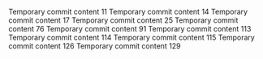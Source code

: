 Temporary commit content 11
Temporary commit content 14
Temporary commit content 17
Temporary commit content 25
Temporary commit content 76
Temporary commit content 91
Temporary commit content 113
Temporary commit content 114
Temporary commit content 115
Temporary commit content 126
Temporary commit content 129
